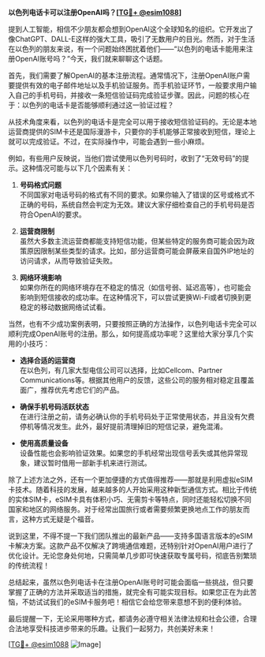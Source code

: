 **以色列电话卡可以注册OpenAI吗？[[TG💪+ @esim1088](https://t.me/s/esim1088)]**

提到人工智能，相信不少朋友都会想到OpenAI这个全球知名的组织。它开发出了像ChatGPT、DALL-E这样的强大工具，吸引了无数用户的目光。然而，对于生活在以色列的朋友来说，有一个问题始终困扰着他们——“以色列的电话卡能用来注册OpenAI账号吗？”今天，我们就来聊聊这个话题。

首先，我们需要了解OpenAI的基本注册流程。通常情况下，注册OpenAI账户需要提供有效的电子邮件地址以及手机验证服务。而手机验证环节，一般要求用户输入自己的手机号码，并接收一条短信验证码完成验证步骤。因此，问题的核心在于：以色列的电话卡是否能够顺利通过这一验证过程？

从技术角度来看，以色列的电话卡是完全可以用于接收短信验证码的。无论是本地运营商提供的SIM卡还是国际漫游卡，只要你的手机能够正常接收到短信，理论上就可以完成验证。不过，在实际操作中，可能会遇到一些小麻烦。

例如，有些用户反映说，当他们尝试使用以色列号码时，收到了“无效号码”的提示。这种情况可能与以下几个因素有关：

1. **号码格式问题**  
   不同国家对电话号码的格式有不同的要求。如果你输入了错误的区号或格式不正确的号码，系统自然会判定为无效。建议大家仔细检查自己的手机号码是否符合OpenAI的要求。

2. **运营商限制**  
   虽然大多数主流运营商都能支持短信功能，但某些特定的服务商可能会因为政策原因限制某些类型的请求。比如，部分运营商可能会屏蔽来自国外IP地址的访问请求，从而导致验证失败。

3. **网络环境影响**  
   如果你所在的网络环境存在不稳定的情况（如信号弱、延迟高等），也可能会影响到短信接收的成功率。在这种情况下，可以尝试更换Wi-Fi或者切换到更稳定的移动数据网络试试看。

当然，也有不少成功案例表明，只要按照正确的方法操作，以色列电话卡完全可以顺利完成OpenAI账号的注册。那么，如何提高成功率呢？这里给大家分享几个实用的小技巧：

- **选择合适的运营商**  
  在以色列，有几家大型电信公司可以选择，比如Cellcom、Partner Communications等。根据其他用户的反馈，这些公司的服务相对稳定且覆盖面广，推荐优先考虑它们的产品。

- **确保手机号码活跃状态**  
  在进行注册之前，请务必确认你的手机号码处于正常使用状态，并且没有欠费停机等情况发生。此外，最好提前清理掉旧的短信记录，避免混淆。

- **使用高质量设备**  
  设备性能也会影响验证效果。如果您的手机经常出现信号丢失或其他异常现象，建议暂时借用一部新手机来进行测试。

除了上述方法之外，还有一个更加便捷的方式值得推荐——那就是利用虚拟eSIM卡技术。随着科技的发展，越来越多的人开始采用这种新型通信方式。相比于传统的实体SIM卡，eSIM卡具有体积小巧、无需剪卡等特点，同时还能轻松切换不同国家和地区的网络服务。对于经常出国旅行或者需要频繁更换地点工作的朋友而言，这种方式无疑是个福音。

说到这里，不得不提一下我们团队推出的最新产品——支持多国语言版本的eSIM卡解决方案。这款产品不仅解决了跨境通信难题，还特别针对OpenAI用户进行了优化设计。无论您身处何地，只需简单几步即可快速获取专属号码，彻底告别繁琐的传统流程！

总结起来，虽然以色列电话卡在注册OpenAI账号时可能会面临一些挑战，但只要掌握了正确的方法并采取适当的措施，就完全有可能实现目标。如果您正在为此苦恼，不妨试试我们的eSIM卡服务吧！相信它会给您带来意想不到的便利体验。

最后提醒一下，无论采用哪种方式，都请务必遵守相关法律法规和社会公德，合理合法地享受科技进步带来的乐趣。让我们一起努力，共创美好未来！

[[TG💪+ @esim1088](https://t.me/s/esim1088) ![Image](https://i.postimg.cc/4NQfJmqS/Snipaste-2025-05-13-00-14-12.png)]